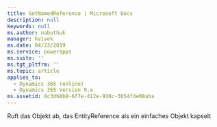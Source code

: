 ```yaml
---
title: GetNamedReference | Microsoft Docs
description: null
keywords: null
ms.author: nabuthuk
manager: kvivek
ms.date: 04/23/2019
ms.service: powerapps
ms.suite: ''
ms.tgt_pltfrm: ''
ms.topic: article
applies_to:
  - Dynamics 365 (online)
  - Dynamics 365 Version 9.x
ms.assetid: 0c3db8b8-6f7e-412e-910c-3654fde08aba
---
```

Ruft das Objekt ab, das EntityReference als ein einfaches Objekt kapselt
